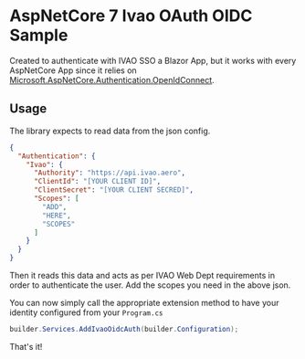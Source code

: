 # AspNetCore 7 Ivao OAuth OIDC Sample

Created to authenticate with IVAO SSO a Blazor App, but it works with every AspNetCore App since it relies on [Microsoft.AspNetCore.Authentication.OpenIdConnect](https://www.nuget.org/packages/Microsoft.AspNetCore.Authentication.OpenIdConnect).

## Usage
The library expects to read data from the json config.
```json
{
  "Authentication": {
    "Ivao": {
      "Authority": "https://api.ivao.aero",
      "ClientId": "[YOUR CLIENT ID]",
      "ClientSecret": "[YOUR CLIENT SECRED]",
      "Scopes": [
        "ADD",
        "HERE",
        "SCOPES"
      ]
    }
  }
}
```

Then it reads this data and acts as per IVAO Web Dept requirements in order to authenticate the user.
Add the scopes you need in the above json.

You can now simply call the appropriate extension method to have your identity configured from your `Program.cs`
```csharp
builder.Services.AddIvaoOidcAuth(builder.Configuration);
```

That's it!
